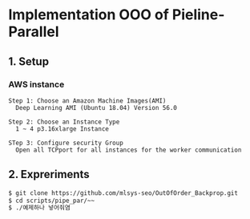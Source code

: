 # Implementation OOO of Pieline-Parallel
## 1. Setup

### AWS instance
```
Step 1: Choose an Amazon Machine Images(AMI)
  Deep Learning AMI (Ubuntu 18.04) Version 56.0 
```

```
Step 2: Choose an Instance Type 
  1 ~ 4 p3.16xlarge Instance
```

```
STep 3: Configure security Group
  Open all TCPport for all instances for the worker communication
```

## 2. Expreriments 

```bash
$ git clone https://github.com/mlsys-seo/OutOfOrder_Backprop.git
$ cd scripts/pipe_par/~~
$ ./예제하나 넣어줘염
```
